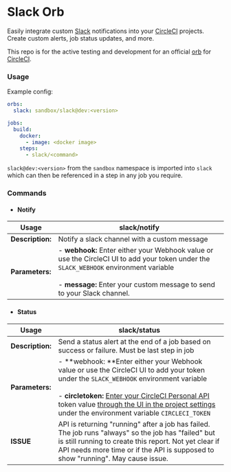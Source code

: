 # Slack Orb


Easily integrate custom [Slack](https://slack.com/ "Slack") notifications into your [CircleCI](https://circleci.com/ "CircleCI") projects. Create custom alerts, job status updates, and more.

This repo is for the active testing and development for an official [orb](https://github.com/CircleCI-Public/config-preview-sdk/blob/master/docs/using-orbs.md "orb") for [CircleCI](https://circleci.com/ "CircleCI"). 

### Usage

Example config:
```yaml
orbs:
  slack: sandbox/slack@dev:<version>

jobs:
  build:
    docker: 
      - image: <docker image>
    steps:
      - slack/<command>

```
`slack@dev:<version>` from the `sandbox` namespace is imported into `slack` which can then be referenced in a step in any job you require.

### Commands
- #### Notify

|  Usage | slack/notify   |
| ------------ | ------------ |
| **Description:**  | Notify a slack channel with a custom message  |   
|  **Parameters:** | - **webhook:**  Enter either your Webhook value or use the CircleCI UI to add your token under the `SLACK_WEBHOOK` environment variable <br><br> - **message:** Enter your custom message to send to your Slack channel.  |

- #### Status

|  Usage | slack/status   |
| ------------ | ------------ |
| **Description:**  | Send a status alert at the end of a job based on success or failure. Must be last step in job  |   
|  **Parameters:** | -  **webhook: **Enter either your Webhook value or use the CircleCI UI to add your token under the `SLACK_WEBHOOK` environment variable <br><br> - **circletoken:** [Enter your CircleCI Personal API](https://circleci.com/docs/2.0/managing-api-tokens/#creating-a-personal-api-token "Enter your CircleCI Personal API") token value [through the UI in the project settings](https://circleci.com/docs/2.0/env-vars/#setting-an-environment-variable-in-a-project "through the UI in the project settings") under the environment variable `CIRCLECI_TOKEN`  |
| **ISSUE** | API is returning "running" after a job has failed. The job runs "always" so the job has "failed" but is still running to create this report. Not yet clear if API needs more time or if the API is supposed to show "running". May cause issue. |


